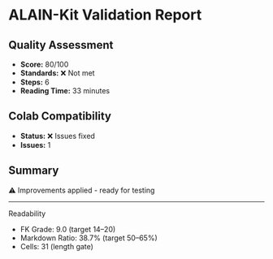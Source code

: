 # ALAIN-Kit Validation Report

## Quality Assessment
- **Score:** 80/100
- **Standards:** ❌ Not met
- **Steps:** 6
- **Reading Time:** 33 minutes

## Colab Compatibility
- **Status:** ❌ Issues fixed
- **Issues:** 1

## Summary
⚠️ Improvements applied - ready for testing

---
Readability
- FK Grade: 9.0 (target 14–20)
- Markdown Ratio: 38.7% (target 50–65%)
- Cells: 31 (length gate)
